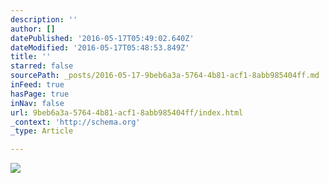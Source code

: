 ```yaml
---
description: ''
author: []
datePublished: '2016-05-17T05:49:02.640Z'
dateModified: '2016-05-17T05:48:53.849Z'
title: ''
starred: false
sourcePath: _posts/2016-05-17-9beb6a3a-5764-4b81-acf1-8abb985404ff.md
inFeed: true
hasPage: true
inNav: false
url: 9beb6a3a-5764-4b81-acf1-8abb985404ff/index.html
_context: 'http://schema.org'
_type: Article

---
```

![](https://the-grid-user-content.s3-us-west-2.amazonaws.com/fece4b9c-64af-467e-9d05-35149bdbfd91.jpg)
